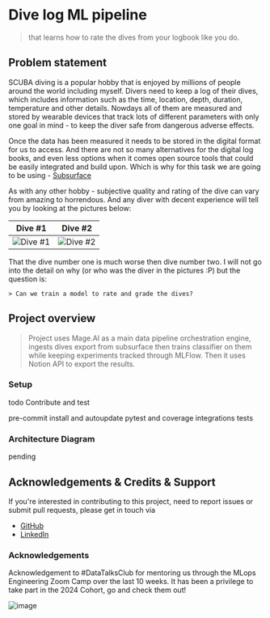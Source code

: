 
# Dive log ML pipeline

>  that learns how to rate the dives from your logbook like you do.

## Problem statement

SCUBA diving is a popular hobby that is enjoyed by millions of people around the world including myself. Divers need to keep a log of their dives, which includes information such as the time, location, depth, duration, temperature and other details. Nowdays all of them are measured and stored by wearable devices that track lots of different parameters with only one goal in mind - to keep the diver safe from dangerous adverse effects. 

Once the data has been measured it needs to be stored in the digital format for us to access. And there are not so many alternatives for the digital log books, and even less options when it comes open source tools that could be easily integrated and build upon.
Which is why for this task we are going to be using - [Subsurface](https://github.com/subsurface/subsurface)

As with any other hobby - subjective quality and rating of the dive can vary from amazing to horrendous. And any diver with decent experience will tell you by looking at the pictures below:

| Dive #1  | Dive #2 |
| ------------- | ------------- |
| ![Dive #1](https://github.com/alex-kolmakov/divelog-autoreport/assets/3127175/5d043a91-39bb-4b77-a49c-bd19b82cf04a) | ![Dive #2](https://github.com/alex-kolmakov/divelog-autoreport/assets/3127175/86bc990c-55e9-4c14-9db9-310b88b3c4bb)|


That the dive number one is much worse then dive number two.
I will not go into the detail on why (or who was the diver in the pictures :P) but the question is:

```
> Can we train a model to rate and grade the dives?
```


## Project overview

>Project uses Mage.AI as a main data pipeline orchestration engine, ingests dives export from subsurface then trains classifier on them while keeping experiments tracked through MLFlow.
>Then it uses Notion API to export the results.

### Setup



todo
Contribute and test

pre-commit install and autoupdate
pytest and coverage
integrations tests


### Architecture Diagram

pending


## Acknowledgements & Credits & Support

If you're interested in contributing to this project, need to report issues or submit pull requests, please get in touch via 
- [GitHub](https://github.com/alex-kolmakov)
- [LinkedIn](https://linkedin.com/in/aleksandr-kolmakov)


### Acknowledgements
Acknowledgement to #DataTalksClub for mentoring us through the MLops Engineering Zoom Camp over the last 10 weeks. It has been a privilege to take part in the  2024 Cohort, go and check them out!

![image](https://github.com/alex-kolmakov/divesite-species-analytics/assets/3127175/d6504180-31a9-4cb7-8cd0-26cd2d0a12ad)



